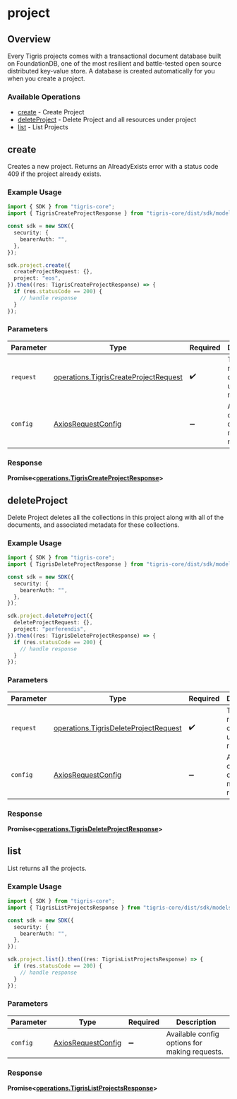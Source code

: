 # project

## Overview

Every Tigris projects comes with a transactional document database built on FoundationDB, one of the most resilient and battle-tested open source distributed key-value store. A database is created automatically for you when you create a project.

### Available Operations

* [create](#create) - Create Project
* [deleteProject](#deleteproject) - Delete Project and all resources under project
* [list](#list) - List Projects

## create

Creates a new project. Returns an AlreadyExists error with a status code 409 if the project already exists.

### Example Usage

```typescript
import { SDK } from "tigris-core";
import { TigrisCreateProjectResponse } from "tigris-core/dist/sdk/models/operations";

const sdk = new SDK({
  security: {
    bearerAuth: "",
  },
});

sdk.project.create({
  createProjectRequest: {},
  project: "eos",
}).then((res: TigrisCreateProjectResponse) => {
  if (res.statusCode == 200) {
    // handle response
  }
});
```

### Parameters

| Parameter                                                                                      | Type                                                                                           | Required                                                                                       | Description                                                                                    |
| ---------------------------------------------------------------------------------------------- | ---------------------------------------------------------------------------------------------- | ---------------------------------------------------------------------------------------------- | ---------------------------------------------------------------------------------------------- |
| `request`                                                                                      | [operations.TigrisCreateProjectRequest](../../models/operations/tigriscreateprojectrequest.md) | :heavy_check_mark:                                                                             | The request object to use for the request.                                                     |
| `config`                                                                                       | [AxiosRequestConfig](https://axios-http.com/docs/req_config)                                   | :heavy_minus_sign:                                                                             | Available config options for making requests.                                                  |


### Response

**Promise<[operations.TigrisCreateProjectResponse](../../models/operations/tigriscreateprojectresponse.md)>**


## deleteProject

Delete Project deletes all the collections in this project along with all of the documents, and associated metadata for these collections.

### Example Usage

```typescript
import { SDK } from "tigris-core";
import { TigrisDeleteProjectResponse } from "tigris-core/dist/sdk/models/operations";

const sdk = new SDK({
  security: {
    bearerAuth: "",
  },
});

sdk.project.deleteProject({
  deleteProjectRequest: {},
  project: "perferendis",
}).then((res: TigrisDeleteProjectResponse) => {
  if (res.statusCode == 200) {
    // handle response
  }
});
```

### Parameters

| Parameter                                                                                      | Type                                                                                           | Required                                                                                       | Description                                                                                    |
| ---------------------------------------------------------------------------------------------- | ---------------------------------------------------------------------------------------------- | ---------------------------------------------------------------------------------------------- | ---------------------------------------------------------------------------------------------- |
| `request`                                                                                      | [operations.TigrisDeleteProjectRequest](../../models/operations/tigrisdeleteprojectrequest.md) | :heavy_check_mark:                                                                             | The request object to use for the request.                                                     |
| `config`                                                                                       | [AxiosRequestConfig](https://axios-http.com/docs/req_config)                                   | :heavy_minus_sign:                                                                             | Available config options for making requests.                                                  |


### Response

**Promise<[operations.TigrisDeleteProjectResponse](../../models/operations/tigrisdeleteprojectresponse.md)>**


## list

List returns all the projects.

### Example Usage

```typescript
import { SDK } from "tigris-core";
import { TigrisListProjectsResponse } from "tigris-core/dist/sdk/models/operations";

const sdk = new SDK({
  security: {
    bearerAuth: "",
  },
});

sdk.project.list().then((res: TigrisListProjectsResponse) => {
  if (res.statusCode == 200) {
    // handle response
  }
});
```

### Parameters

| Parameter                                                    | Type                                                         | Required                                                     | Description                                                  |
| ------------------------------------------------------------ | ------------------------------------------------------------ | ------------------------------------------------------------ | ------------------------------------------------------------ |
| `config`                                                     | [AxiosRequestConfig](https://axios-http.com/docs/req_config) | :heavy_minus_sign:                                           | Available config options for making requests.                |


### Response

**Promise<[operations.TigrisListProjectsResponse](../../models/operations/tigrislistprojectsresponse.md)>**

